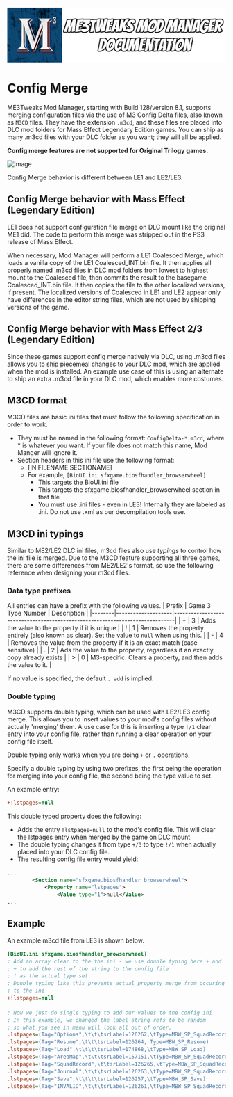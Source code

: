 ![Documentation Image](images/documentation_header.png)

# Config Merge

ME3Tweaks Mod Manager, starting with Build 128/version 8.1, supports merging configuration files via the use of M3 Config Delta files, also known as `M3CD` files. They have the extension `.m3cd`, and these files are placed into DLC mod folders for Mass Effect Legendary Edition games. You can ship as many .m3cd files with your DLC folder as you want; they will all be applied. 

**Config merge features are not supported for Original Trilogy games.**

![image](https://user-images.githubusercontent.com/2738836/232246276-afbd7ced-6d0b-4135-a185-efb58e57d4ae.png)

Config Merge behavior is different between LE1 and LE2/LE3.

## Config Merge behavior with Mass Effect (Legendary Edition)
LE1 does not support configuration file merge on DLC mount like the original ME1 did. The code to perform this merge was stripped out in the PS3 release of Mass Effect.

When necessary, Mod Manager will perform a LE1 Coalesced Merge, which loads a vanilla copy of the LE1 Coalesced_INT.bin file. It then applies all properly named .m3cd files in DLC mod folders from lowest to highest mount to the Coalesced file, then commits the result to the basegame Coalesced_INT.bin file. It then copies the file to the other localized versions, if present. The localized versions of Coalesced in LE1 and LE2 appear only have differences in the editor string files, which are not used by shipping versions of the game.

## Config Merge behavior with Mass Effect 2/3 (Legendary Edition)
Since these games support config merge natively via DLC, using .m3cd files allows you to ship piecemeal changes to your DLC mod, which are applied when the mod is installed. An example use case of this is using an alternate to ship an extra .m3cd file in your DLC mod, which enables more costumes. 

## M3CD format
M3CD files are basic ini files that must follow the following specification in order to work.

- They must be named in the following format: `ConfigDelta-*.m3cd`, where * is whatever you want. If your file does not match this name, Mod Manger will ignore it.
- Section headers in this ini file use the following format:
   - [INIFILENAME SECTIONAME]
   - For example, `[BioUI.ini sfxgame.biosfhandler_browserwheel]`
     - This targets the BioUI.ini file
     - This targets the sfxgame.biosfhandler_browserwheel section in that file
     - You must use .ini files - even in LE3! Internally they are labeled as .ini. Do not use .xml as our decompilation tools use. 

## M3CD ini typings
Similar to ME2/LE2 DLC ini files, m3cd files also use _typings_ to control how the ini file is merged. Due to the M3CD feature supporting all three games, there are some differences from ME2/LE2's format, so use the following reference when designing your m3cd files.

### Data type prefixes
All entries can have a prefix with the following values.
| Prefix | Game 3 Type Number | Description                                                                  |
|--------|--------------------|------------------------------------------------------------------------------|
| +      | 3                  | Adds the value to the property if it is unique                               |
| !      | 1                  | Removes the property entirely (also known as clear). Set the value to `null` when using this.                          |
| -      | 4                  | Removes the value from the property if it is an exact match (case sensitive) |
| .      | 2                  | Ads the value to the property, regardless if an exactly copy already exists  |
| >      | 0                  | M3-specific: Clears a property, and then adds the value to it.               |

If no value is specified, the default `. add` is implied.

### Double typing
M3CD supports double typing, which can be used with LE2/LE3 config merge. This allows you to insert values to your mod's config files without actually 'merging' them. A use case for this is inserting a type `!/1` clear entry into your config file, rather than running a clear operation on your config file itself.

Double typing only works when you are doing `+` or `.` operations.

Specify a double typing by using two prefixes, the first being the operation for merging into your config file, the second being the type value to set. 

An example entry:
```ini
+!lstpages=null
```

This double typed property does the following:
 - Adds the entry `!lstpages=null` to the mod's config file. This will clear the lstpages entry when merged by the game on DLC mount
 - The double typing changes it from type `+/3` to type `!/1` when actually placed into your DLC config file.
 - The resulting config file entry would yield:

```xml
...
		<Section name="sfxgame.biosfhandler_browserwheel">
			<Property name="lstpages">
				<Value type="1">null</Value>
...
```

## Example
An example m3cd file from LE3 is shown below.
```ini
[BioUI.ini sfxgame.biosfhandler_browserwheel]
; Add an array clear to the the ini - we use double typing here + and !:
; + to add the rest of the string to the config file
; ! as the actual type set.
; Double typing like this prevents actual property merge from occuring and simply adds the value
; to the ini
+!lstpages=null

; Now we just do single typing to add our values to the config ini
; In this example, we changed the label string refs to be random
; so what you see in menu will look all out of order.
.lstpages=(Tag="Options",\t\t\tsrLabel=126262,\tType=MBW_SP_SquadRecord)
.lstpages=(Tag="Resume",\t\t\tsrLabel=126264, Type=MBW_SP_Resume)
.lstpages=(Tag="Load",\t\t\t\tsrLabel=174868,\tType=MBW_SP_Load)
.lstpages=(Tag="AreaMap",\t\t\tsrLabel=157151,\tType=MBW_SP_SquadRecord)
.lstpages=(Tag="SquadRecord",\t\tsrLabel=126265,\tType=MBW_SP_SquadRecord)
.lstpages=(Tag="Journal",\t\t\tsrLabel=126263,\tType=MBW_SP_SquadRecord)
.lstpages=(Tag="Save",\t\t\t\tsrLabel=126257,\tType=MBW_SP_Save)
.lstpages=(Tag="INVALID",\t\t\tsrLabel=126261,\tType=MBW_SP_SquadRecord)
```
